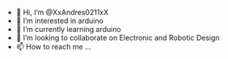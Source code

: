 - 👋 Hi, I’m @XxAndres0211xX
- 👀 I’m interested in arduino
- 🌱 I’m currently learning arduino
- 💞️ I’m looking to collaborate on Electronic and Robotic Design
- 📫 How to reach me ...

<!---
XxAndres0211xX/XxAndres0211xX is a ✨ special ✨ repository because its `README.md` (this file) appears on your GitHub profile.
You can click the Preview link to take a look at your changes.
--->
